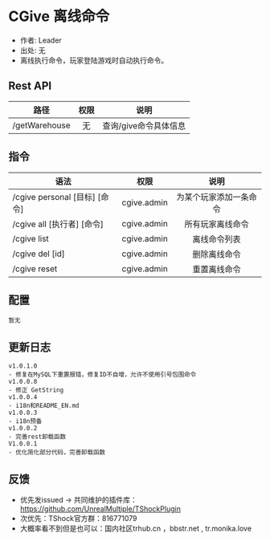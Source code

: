 # CGive 离线命令

- 作者: Leader
- 出处: 无
- 离线执行命令，玩家登陆游戏时自动执行命令。



## Rest API

| 路径            | 权限 |      说明       |
|---------------|:--:|:-------------:|
| /getWarehouse | 无  | 查询/give命令具体信息 |

## 指令

| 语法                    |     权限      |     说明      |
|-----------------------|:-----------:|:-----------:|
| /cgive personal [目标] [命令] | cgive.admin | 为某个玩家添加一条命令 |
| /cgive all [执行者] [命令] | cgive.admin |  所有玩家离线命令   |
| /cgive list           | cgive.admin |   离线命令列表    |
| /cgive del [id]       | cgive.admin |   删除离线命令    |
| /cgive reset          | cgive.admin |   重置离线命令    |

## 配置

```json5
暂无
```

## 更新日志

```
v1.0.1.0
- 修复在MySQL下重置报错，修复ID不自增，允许不使用引号包围命令
v1.0.0.8
- 修正 GetString
v1.0.0.4
- i18n和README_EN.md
v1.0.0.3
- i18n预备
v1.0.0.2
- 完善rest卸载函数
V1.0.0.1
- 优化简化部分代码，完善卸载函数
```

## 反馈
- 优先发issued -> 共同维护的插件库：https://github.com/UnrealMultiple/TShockPlugin
- 次优先：TShock官方群：816771079
- 大概率看不到但是也可以：国内社区trhub.cn ，bbstr.net , tr.monika.love